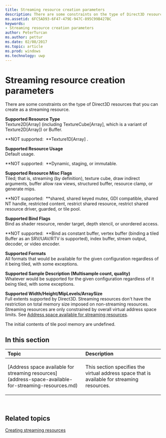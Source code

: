 ---title: Streaming resource creation parametersdescription: There are some constraints on the type of Direct3D resources that you can create as a streaming resource.ms.assetid: 6FC5AD93-6F47-479E-947C-895C99B427BCkeywords:- Streaming resource creation parametersauthor: PeterTurcanms.author: petturms.date: 02/08/2017ms.topic: articlems.prod: windowsms.technology: uwp---# Streaming resource creation parametersThere are some constraints on the type of Direct3D resources that you can create as a streaming resource.<span id="Supported-Resource-Type"></span><span id="supported-resource-type"></span><span id="SUPPORTED-RESOURCE-TYPE"></span>**Supported Resource Type**  Texture2D\[Array\] (including TextureCube\[Array\], which is a variant of Texture2D\[Array\]) or Buffer.**NOT supported:  **Texture1D\[Array\] .<span id="Supported-Resource-Usage"></span><span id="supported-resource-usage"></span><span id="SUPPORTED-RESOURCE-USAGE"></span>**Supported Resource Usage**  Default usage.**NOT supported:  **Dynamic, staging, or immutable.<span id="Supported-Resource-Misc-Flags"></span><span id="supported-resource-misc-flags"></span><span id="SUPPORTED-RESOURCE-MISC-FLAGS"></span>**Supported Resource Misc Flags**  Tiled; that is, streaming (by definition), texture cube, draw indirect arguments, buffer allow raw views, structured buffer, resource clamp, or generate mips.**NOT supported:  **shared, shared keyed mutex, GDI compatible, shared NT handle, restricted content, restrict shared resource, restrict shared resource driver, guarded, or tile pool.<span id="Supported-Bind-Flags"></span><span id="supported-bind-flags"></span><span id="SUPPORTED-BIND-FLAGS"></span>**Supported Bind Flags**  Bind as shader resource, render target, depth stencil, or unordered access.**NOT supported:  **Bind as constant buffer, vertex buffer (binding a tiled Buffer as an SRV/UAV/RTV is supported), index buffer, stream output, decoder, or video encoder.<span id="Supported-Formats"></span><span id="supported-formats"></span><span id="SUPPORTED-FORMATS"></span>**Supported Formats**  All formats that would be available for the given configuration regardless of it being tiled, with some exceptions.<span id="Supported-Sample-Description--Multisample-count--quality-"></span><span id="supported-sample-description--multisample-count--quality-"></span><span id="SUPPORTED-SAMPLE-DESCRIPTION--MULTISAMPLE-COUNT--QUALITY-"></span>**Supported Sample Description (Multisample count, quality)**  Whatever would be supported for the given configuration regardless of it being tiled, with some exceptions.<span id="Supported-Width-Height-MipLevels-ArraySize"></span><span id="supported-width-height-miplevels-arraysize"></span><span id="SUPPORTED-WIDTH-HEIGHT-MIPLEVELS-ARRAYSIZE"></span>**Supported Width/Height/MipLevels/ArraySize**  Full extents supported by Direct3D. Streaming resources don't have the restriction on total memory size imposed on non-streaming resources. Streaming resources are only constrained by overall virtual address space limits. See [Address space available for streaming resources](address-space-available-for-streaming-resources.md).The initial contents of tile pool memory are undefined.## <span id="in-this-section"></span>In this section<table><colgroup><col width="50%" /><col width="50%" /></colgroup><thead><tr class="header"><th align="left">Topic</th><th align="left">Description</th></tr></thead><tbody><tr class="odd"><td align="left"><p>[Address space available for streaming resources](address-space-available-for-streaming-resources.md)</p></td><td align="left"><p>This section specifies the virtual address space that is available for streaming resources.</p></td></tr></tbody></table> ## <span id="related-topics"></span>Related topics[Creating streaming resources](creating-streaming-resources.md)  
